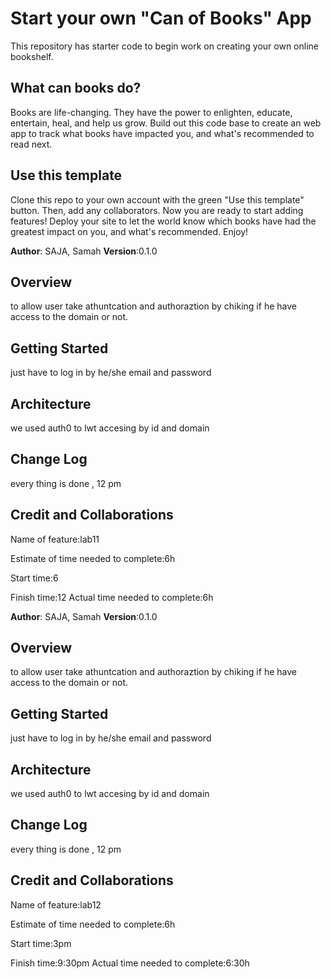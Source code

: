 # Start your own "Can of Books" App

This repository has starter code to begin work on creating your own online bookshelf.

## What can books do?

Books are life-changing. They have the power to enlighten, educate, entertain, heal, and help us grow. Build out this code base to create an web app to track what books have impacted you, and what's recommended to read next.

## Use this template

Clone this repo to your own account with the green "Use this template" button. Then, add any collaborators. Now you are ready to start adding features! Deploy your site to let the world know which books have had the greatest impact on you, and what's recommended. Enjoy!


**Author**: SAJA, Samah
**Version**:0.1.0

## Overview
<!-- Provide a high level overview of what this application is and why you are building it, beyond the fact that it's an assignment for this class. (i.e. What's your problem domain?) -->
to allow user take athuntcation and authoraztion by chiking if he have access to the domain or not. 

## Getting Started
<!-- What are the steps that a user must take in order to build this app on their own machine and get it running? -->
just have to log in by he/she email and password
## Architecture
<!-- Provide a detailed description of the application design. What technologies (languages, libraries, etc) you're using, and any other relevant design information. -->
we used auth0 to lwt accesing by id and domain
## Change Log
<!-- Use this area to document the iterative changes made to your application as each feature is successfully implemented. Use time stamps. Here's an example:

01-01-2001 4:59pm - Application now has a fully-functional express server, with a GET route for the location resource. -->
every thing is done , 12 pm
## Credit and Collaborations
<!-- Give credit (and a link) to other people or resources that helped you build this application. -->

Name of feature:lab11

Estimate of time needed to complete:6h

Start time:6

Finish time:12
Actual time needed to complete:6h




**Author**: SAJA, Samah
**Version**:0.1.0

## Overview
<!-- Provide a high level overview of what this application is and why you are building it, beyond the fact that it's an assignment for this class. (i.e. What's your problem domain?) -->
to allow user take athuntcation and authoraztion by chiking if he have access to the domain or not. 

## Getting Started
<!-- What are the steps that a user must take in order to build this app on their own machine and get it running? -->
just have to log in by he/she email and password
## Architecture
<!-- Provide a detailed description of the application design. What technologies (languages, libraries, etc) you're using, and any other relevant design information. -->
we used auth0 to lwt accesing by id and domain
## Change Log
<!-- Use this area to document the iterative changes made to your application as each feature is successfully implemented. Use time stamps. Here's an example:

01-01-2001 4:59pm - Application now has a fully-functional express server, with a GET route for the location resource. -->
every thing is done , 12 pm
## Credit and Collaborations
<!-- Give credit (and a link) to other people or resources that helped you build this application. -->

Name of feature:lab12

Estimate of time needed to complete:6h

Start time:3pm

Finish time:9:30pm
Actual time needed to complete:6:30h